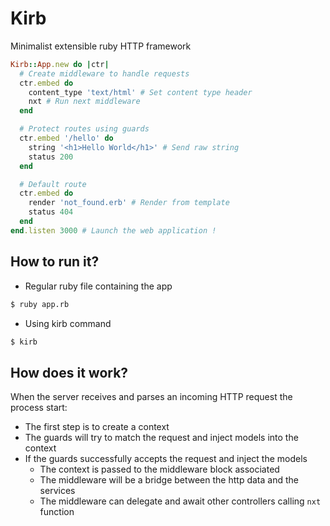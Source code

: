 # Kirb

Minimalist extensible ruby HTTP framework

```rb
Kirb::App.new do |ctr|
  # Create middleware to handle requests
  ctr.embed do
    content_type 'text/html' # Set content type header
    nxt # Run next middleware
  end

  # Protect routes using guards
  ctr.embed '/hello' do
    string '<h1>Hello World</h1>' # Send raw string
    status 200
  end

  # Default route
  ctr.embed do
    render 'not_found.erb' # Render from template
    status 404
  end
end.listen 3000 # Launch the web application !
```

## How to run it?

- Regular ruby file containing the app
```sh
$ ruby app.rb
```
- Using kirb command
```sh
$ kirb
```

## How does it work?

When the server receives and parses an incoming HTTP request the process start:

- The first step is to create a context
- The guards will try to match the request and inject models into the context
- If the guards successfully accepts the request and inject the models
  - The context is passed to the middleware block associated
  - The middleware will be a bridge between the http data and the services
  - The middleware can delegate and await other controllers calling `nxt` function
